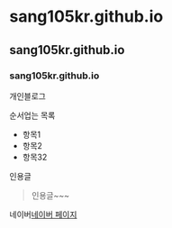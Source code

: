 # sang105kr.github.io

## sang105kr.github.io

### sang105kr.github.io

개인블로그

순서업는 목록

- 항목1
- 항목2
- 항목32

인용글

> 인용글~~~

네이버[네이버 페이지](http://www.naver.com)
